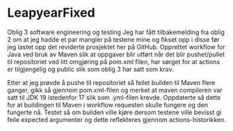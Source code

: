 # LeapyearFixed
Oblig 3 software engineering og testing
Jeg har fått tilbakemelding fra oblig 2 om at jeg hadde et par mangler på testene mine og fikset opp i disse før jeg lastet opp det reviderte prosjektet her på GitHub. 
Opprettet workflow for Java ved bruk av Maven slik at oppgaver blir utført når det blir pushet/pullet til repositoriet ved litt omgjøring på pom.xml filen, har sørget for at actions er tilgjengelig og public slik som oblig 3 har satt som krav.

Etter at jeg prøvde å pushe til repositoriet så feilet builden til Maven flere ganger, gikk så gjennom pom.xml-filen og merket at maven compileren var satt til JDK 19 istedenfor 17 slik som .yml-filen krevde.
Oppdaterte så dette for at buildingen til Maven i workflow requesten skulle fungere og den fungerte nå.
Testet så om builden ville kjøre dersom testene ville bevisst gi feile expected argumenter og dette reflekteres gjennom actions-historikken.
